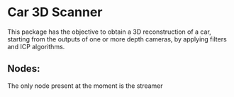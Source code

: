 # Car 3D Scanner

This package has the objective to obtain a 3D reconstruction of a car, starting from the outputs of one or more depth cameras, by applying filters and ICP algorithms.

## Nodes:

The only node present at the moment is the streamer